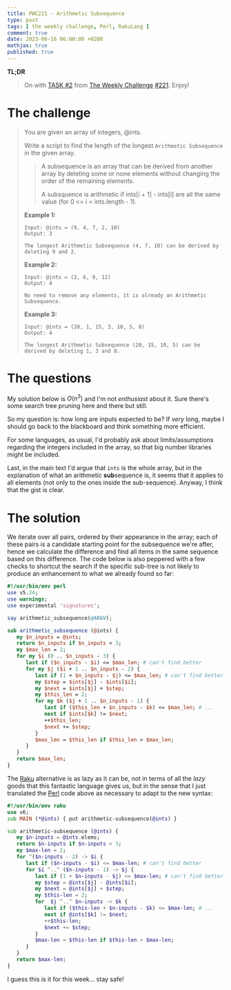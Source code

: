 ```yaml
---
title: PWC221 - Arithmetic Subsequence
type: post
tags: [ the weekly challenge, Perl, RakuLang ]
comment: true
date: 2023-06-16 06:00:00 +0200
mathjax: true
published: true
---
```


**TL;DR**

> On with [TASK #2][] from [The Weekly Challenge][] [#221][].
> Enjoy!

# The challenge

> You are given an array of integers, @ints.
>
> Write a script to find the length of the longest `Arithmetic Subsequence`
> in the given array.
>
>> A subsequence is an array that can be derived from another array by
>> deleting some or none elements without changing the order of the
>> remaining elements.
>>
>> A subsquence is arithmetic if ints[i + 1] - ints[i] are all the same
>> value (for 0 <= i < ints.length - 1).
>
> **Example 1:**
>
>     Input: @ints = (9, 4, 7, 2, 10)
>     Output: 3
>
>     The longest Arithmetic Subsequence (4, 7, 10) can be derived by deleting 9 and 2.
>
> **Example 2:**
>
>     Input: @ints = (3, 6, 9, 12)
>     Output: 4
>
>     No need to remove any elements, it is already an Arithmetic Subsequence.
>
> **Example 3:**
>
>     Input: @ints = (20, 1, 15, 3, 10, 5, 8)
>     Output: 4
>
>     The longest Arithmetic Subsequence (20, 15, 10, 5) can be derived by deleting 1, 3 and 8.

# The questions

My solution below is $O(n^3)$ and I'm not *enthusiast* about it. Sure
there's some search tree pruning here and there but still.

So my question is: how long are inputs expected to be? If *very* long, maybe
I should go back to the blackboard and think something more efficient.

For some languages, as usual, I'd probably ask about limits/assumptions
regarding the integers included in the array, so that big number libraries
might be included.

Last, in the main text I'd argue that `ints` is the whole array, but in the
explanation of what an arithmetic **sub**sequence is, it seems that it
applies to all elements (not only to the ones inside the sub-sequence).
Anyway, I think that the gist is clear.

# The solution

We iterate over all pairs, ordered by their appearance in the array; each of
these pairs is a candidate starting point for the subsequence we're after,
hence we calculate the difference and find all items in the same sequence
based on this difference. The code below is also peppered with a few checks
to shortcut the search if the specific sub-tree is not likely to produce an
enhancement to what we already found so far:

```perl
#!/usr/bin/env perl
use v5.24;
use warnings;
use experimental 'signatures';

say arithmetic_subsequence(@ARGV);

sub arithmetic_subsequence (@ints) {
   my $n_inputs = @ints;
   return $n_inputs if $n_inputs < 3;
   my $max_len = 2;
   for my $i (0 .. $n_inputs - 3) {
      last if ($n_inputs - $i) <= $max_len; # can't find better
      for my $j ($i + 1 .. $n_inputs - 2) {
         last if (1 + $n_inputs - $j) <= $max_len; # can't find better
         my $step = $ints[$j] - $ints[$i];
         my $next = $ints[$j] + $step;
         my $this_len = 2;
         for my $k ($j + 1 .. $n_inputs - 1) {
            last if ($this_len + $n_inputs - $k) <= $max_len; # ...
            next if $ints[$k] != $next;
            ++$this_len;
            $next += $step;
         }
         $max_len = $this_len if $this_len > $max_len;
      }
   }
   return $max_len;
}
```

The [Raku][] alternative is as lazy as it can be, not in terms of all the
*lazy* goods that this fantastic language gives us, but in the sense that I
just translated the [Perl][] code above as necessary to adapt to the new
syntax:

```raku
#!/usr/bin/env raku
use v6;
sub MAIN (*@ints) { put arithmetic-subsequence(@ints) }

sub arithmetic-subsequence (@ints) {
   my $n-inputs = @ints.elems;
   return $n-inputs if $n-inputs < 3;
   my $max-len = 2;
   for ^($n-inputs - 2) -> $i {
      last if ($n-inputs - $i) <= $max-len; # can't find better
      for $i ^..^ ($n-inputs - 1) -> $j {
         last if (1 + $n-inputs - $j) <= $max-len; # can't find better
         my $step = @ints[$j] - @ints[$i];
         my $next = @ints[$j] + $step;
         my $this-len = 2;
         for  $j ^..^ $n-inputs -> $k {
            last if ($this-len + $n-inputs - $k) <= $max-len; # ...
            next if @ints[$k] != $next;
            ++$this-len;
            $next += $step;
         }
         $max-len = $this-len if $this-len > $max-len;
      }
   }
   return $max-len;
}
```

I guess this is it for this week... stay safe!

[The Weekly Challenge]: https://theweeklychallenge.org/
[#221]: https://theweeklychallenge.org/blog/perl-weekly-challenge-221/
[TASK #2]: https://theweeklychallenge.org/blog/perl-weekly-challenge-221/#TASK2
[Perl]: https://www.perl.org/
[Raku]: https://raku.org/
[manwar]: http://www.manwar.org/
